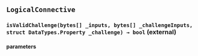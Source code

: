 ## `LogicalConnective`



### `isValidChallenge(bytes[] _inputs, bytes[] _challengeInputs, struct DataTypes.Property _challenge) → bool` (external)



#### parameters
